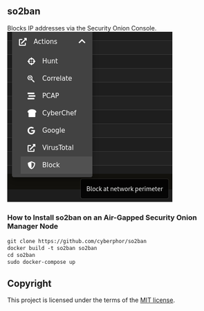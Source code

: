## so2ban
Blocks IP addresses via the Security Onion Console.  
![action-menu](/Screenshots/action-menu.png)

### How to Install so2ban on an Air-Gapped Security Onion Manager Node
```
git clone https://github.com/cyberphor/so2ban
docker build -t so2ban so2ban
cd so2ban
sudo docker-compose up
```

## Copyright
This project is licensed under the terms of the [MIT license](/LICENSE). 
